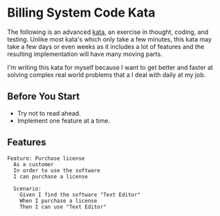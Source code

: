# Billing System Code Kata

The following is an advanced [kata](http://en.wikipedia.org/wiki/Kata_(programming)), an exercise in thought, coding, and testing. Unlike most kata's which only take a few minutes, this kata may take a few days or even weeks as it includes a lot of features and the resulting implementation will have many moving parts.

I'm writing this kata for myself because I want to get better and faster at solving complex real world problems that a I deal with daily at my job.

## Before You Start

* Try not to read ahead.
* Implement one feature at a time.

## Features

```cucumber
Feature: Purchase license
  As a customer
  In order to use the software
  I can purchase a license
  
  Scenario:
    Given I find the software "Text Editor"
    When I purchase a license
    Then I can use "Text Editor"
```
